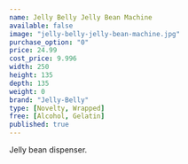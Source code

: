 ```yaml
---
name: Jelly Belly Jelly Bean Machine
available: false
image: "jelly-belly-jelly-bean-machine.jpg"
purchase_option: "0"
price: 24.99
cost_price: 9.996
width: 250
height: 135
depth: 135
weight: 0
brand: "Jelly-Belly"
type: [Novelty, Wrapped]
free: [Alcohol, Gelatin]
published: true
---
```

Jelly bean dispenser.